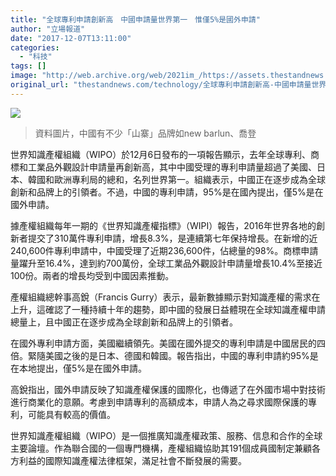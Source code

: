 ```yaml
---
title: "全球專利申請創新高　中國申請量世界第一　惟僅5%是國外申請"
author: "立場報道"
date: "2017-12-07T13:11:00"
categories:
  - "科技"
tags: []
image: "http://web.archive.org/web/2021im_/https://assets.thestandnews.com/media/photos/brand-05_kGMP6.png"
original_url: "thestandnews.com/technology/全球專利申請創新高-中國申請量世界第一-惟僅5-是國外申請"
---
```

![](http://web.archive.org/web/2021im_/https://assets.thestandnews.com/media/photos/brand-05_kGMP6.png)
> 資料圖片，中國有不少「山寨」品牌如new barlun、喬登

世界知識產權組織（WIPO）於12月6日發布的一項報告顯示，去年全球專利、商標和工業品外觀設計申請量再創新高，其中中國受理的專利申請量超過了美國、日本、韓國和歐洲專利局的總和，名列世界第一。組織表示，中國正在逐步成為全球創新和品牌上的引領者。不過，中國的專利申請，95%是在國內提出，僅5%是在國外申請。

據產權組織每年一期的《世界知識產權指標》（WIPI）報告，2016年世界各地的創新者提交了310萬件專利申請，增長8.3%，是連續第七年保持增長。在新增的近240,600件專利申請中，中國受理了近期236,600件，佔總量的98%。商標申請量躍升至16.4%，達到約700萬份，全球工業品外觀設計申請量增長10.4%至接近100份。兩者的增長均受到中國因素推動。

產權組織總幹事高銳（Francis Gurry）表示，最新數據顯示對知識產權的需求在上升，這確認了一種持續十年的趨勢，即中國的發展日益體現在全球知識產權申請總量上，且中國正在逐步成為全球創新和品牌上的引領者。

在國外專利申請方面，美國繼續領先。美國在國外提交的專利申請是中國居民的四倍。緊隨美國之後的是日本、德國和韓國。報告指出，中國的專利申請約95%是在本地提出，僅5%是在國外申請。

高銳指出，國外申請反映了知識產權保護的國際化，也傳遞了在外國市場中對技術進行商業化的意願。考慮到申請專利的高額成本，申請人為之尋求國際保護的專利，可能具有較高的價值。

世界知識產權組織（WIPO）是一個推廣知識產權政策、服務、信息和合作的全球主要論壇。作為聯合國的一個專門機構，產權組織協助其191個成員國制定兼顧各方利益的國際知識產權法律框架，滿足社會不斷發展的需要。